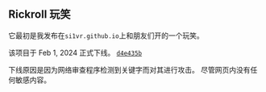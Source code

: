 ## Rickroll 玩笑
它最初是我发布在`si1vr.github.io`上和朋友们开的一个玩笑。

该项目于 Feb 1, 2024 正式下线。 [`d4e435b`](https://github.com/si1vr/si1vr.github.io/commit/d4e435ba66b66beed4a0649a52ef601f31253d26)

下线原因是因为网络审查程序检测到关键字而对其进行攻击。
尽管网页内没有任何敏感内容。


